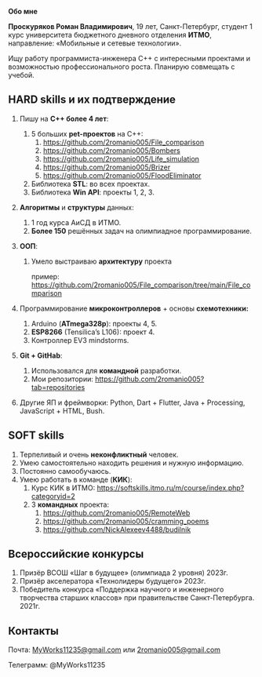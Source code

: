 ﻿**Обо мне**

**Проскуряков Роман Владимирович**, 19 лет, Санкт-Петербург, студент 1 курс университета бюджетного дневного отделения **ИТМО**, направление: «Мобильные и сетевые технологии». 

Ищу работу программиста-инженера С++ с интересными проектами и возможностью профессионального роста. Планирую совмещать с учебой. 
## **HARD skills и их подтверждение**
1. Пишу на **С++ более 4 лет**:
   1. 5 больших **pet-проектов** на С++:
      1. <https://github.com/2romanio005/File_comparison>
      1. <https://github.com/2romanio005/Bombers>
      1. <https://github.com/2romanio005/Life_simulation>
      1. <https://github.com/2romanio005/Brizer>
      1. <https://github.com/2romanio005/FloodEliminator>
   1. Библиотека **STL**: во всех проектах.
   1. Библиотека **Win API**: проекты 1, 2, 3.
1. **Алгоритмы** и **структуры** данных: 
   1. 1 год курса АиСД в ИТМО.
   1. **Более 150** решённых задач на олимпиадное программирование.
1. **ООП**:
   1. Умело выстраиваю **архитектуру** проекта

      пример: <https://github.com/2romanio005/File_comparison/tree/main/File_comparison>

1. Программирование **микроконтроллеров** + основы **схемотехники:**
   1. Arduino (**ATmega328p**): проекты 4, 5.
   1. **ESP8266** (Tensilica’s L106)[](https://github.com/2romanio005/Brizer): проект 4.
   1. Контроллер EV3 mindstorms.
1. **Git + GitHab**:
   1. Использовался для **командной** разработки.
   1. Мои репозитории: <https://github.com/2romanio005?tab=repositories>
1. Другие ЯП и фреймворки: Python, Dart + Flutter, Java + Processing, JavaScript + HTML, Bush.
## **SOFT skills**
1. Терпеливый и очень **неконфликтный** человек.
1. Умею самостоятельно находить решения и нужную информацию.
1. Постоянно самообучаюсь.
1. Умею работать в команде (**КИК**):
   1. Курс КИК в ИТМО: <https://softskills.itmo.ru/m/course/index.php?categoryid=2>
   1. 3 **командных** проекта:
      1. <https://github.com/2romanio005/RemoteWeb>
      1. <https://github.com/2romanio005/cramming_poems>
      1. <https://github.com/NickAlexeev4488/budilnik>
## **Всероссийские конкурсы**
1. Призёр ВСОШ «Шаг в будущее» (олимпиада 2 уровня) 2023г.
1. Призёр акселератора «Технолидеры будущего» 2023г.
1. Победитель конкурса «Поддержка научного и инженерного творчества старших классов» при правительстве Санкт-Петербурга. 2021г.
## **Контакты**
Почта: <MyWorks11235@gmail.com> или 2romanio005@gmail.com

Телеграмм: @MyWorks11235
